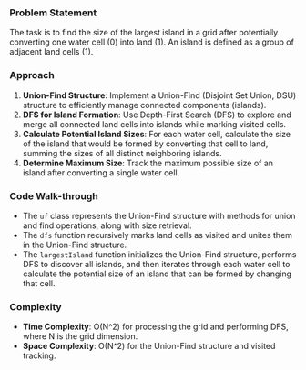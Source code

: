 ### Problem Statement
The task is to find the size of the largest island in a grid after potentially converting one water cell (0) into land (1). An island is defined as a group of adjacent land cells (1).

### Approach
1. **Union-Find Structure**: Implement a Union-Find (Disjoint Set Union, DSU) structure to efficiently manage connected components (islands).
2. **DFS for Island Formation**: Use Depth-First Search (DFS) to explore and merge all connected land cells into islands while marking visited cells.
3. **Calculate Potential Island Sizes**: For each water cell, calculate the size of the island that would be formed by converting that cell to land, summing the sizes of all distinct neighboring islands.
4. **Determine Maximum Size**: Track the maximum possible size of an island after converting a single water cell.

### Code Walk-through
- The `uf` class represents the Union-Find structure with methods for union and find operations, along with size retrieval.
- The `dfs` function recursively marks land cells as visited and unites them in the Union-Find structure.
- The `largestIsland` function initializes the Union-Find structure, performs DFS to discover all islands, and then iterates through each water cell to calculate the potential size of an island that can be formed by changing that cell.

### Complexity
- **Time Complexity**: O(N^2) for processing the grid and performing DFS, where N is the grid dimension.
- **Space Complexity**: O(N^2) for the Union-Find structure and visited tracking.
